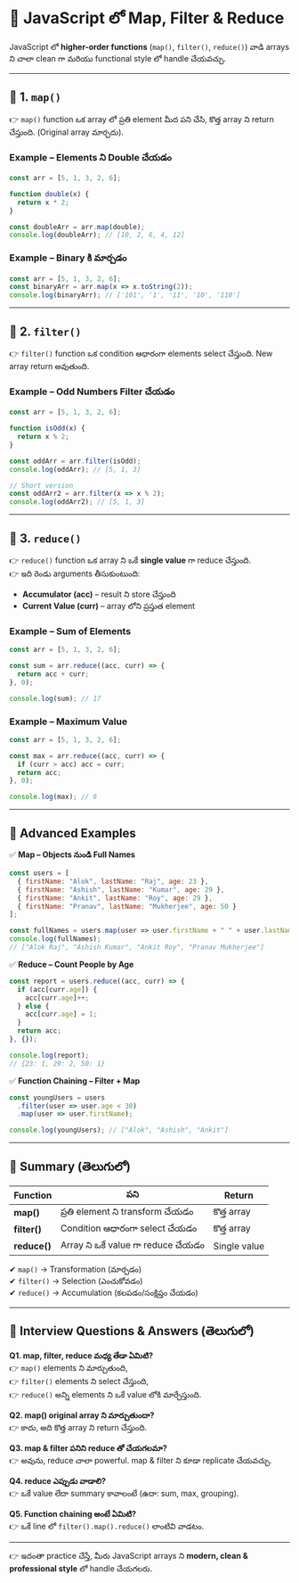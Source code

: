 # 🚀 JavaScript లో Map, Filter & Reduce

JavaScript లో **higher-order functions** (`map()`, `filter()`, `reduce()`) వాడి arrays ని చాలా clean గా మరియు functional style లో handle చేయవచ్చు.

---

## 📌 1. `map()`

👉 `map()` function ఒక array లో ప్రతి element మీద పని చేసి, కొత్త array ని return చేస్తుంది. (Original array మార్చదు).

### Example – Elements ని Double చేయడం
```js
const arr = [5, 1, 3, 2, 6];

function double(x) {
  return x * 2;
}

const doubleArr = arr.map(double);
console.log(doubleArr); // [10, 2, 6, 4, 12]
```

### Example – Binary కి మార్చడం
```js
const arr = [5, 1, 3, 2, 6];
const binaryArr = arr.map(x => x.toString(2));
console.log(binaryArr); // ['101', '1', '11', '10', '110']
```

---

## 📌 2. `filter()`

👉 `filter()` function ఒక condition ఆధారంగా elements select చేస్తుంది. New array return అవుతుంది.

### Example – Odd Numbers Filter చేయడం
```js
const arr = [5, 1, 3, 2, 6];

function isOdd(x) {
  return x % 2;
}

const oddArr = arr.filter(isOdd);
console.log(oddArr); // [5, 1, 3]

// Short version
const oddArr2 = arr.filter(x => x % 2);
console.log(oddArr2); // [5, 1, 3]
```

---

## 📌 3. `reduce()`

👉 `reduce()` function ఒక array ని ఒకే **single value** గా reduce చేస్తుంది.  
👉 ఇది రెండు arguments తీసుకుంటుంది:  
- **Accumulator (acc)** – result ని store చేస్తుంది  
- **Current Value (curr)** – array లోని ప్రస్తుత element  

### Example – Sum of Elements
```js
const arr = [5, 1, 3, 2, 6];

const sum = arr.reduce((acc, curr) => {
  return acc + curr;
}, 0);

console.log(sum); // 17
```

### Example – Maximum Value
```js
const arr = [5, 1, 3, 2, 6];

const max = arr.reduce((acc, curr) => {
  if (curr > acc) acc = curr;
  return acc;
}, 0);

console.log(max); // 6
```

---

## 📌 Advanced Examples

✅ **Map – Objects నుండి Full Names**  
```js
const users = [
  { firstName: "Alok", lastName: "Raj", age: 23 },
  { firstName: "Ashish", lastName: "Kumar", age: 29 },
  { firstName: "Ankit", lastName: "Roy", age: 29 },
  { firstName: "Pranav", lastName: "Mukherjee", age: 50 }
];

const fullNames = users.map(user => user.firstName + " " + user.lastName);
console.log(fullNames);
// ["Alok Raj", "Ashish Kumar", "Ankit Roy", "Pranav Mukherjee"]
```

✅ **Reduce – Count People by Age**  
```js
const report = users.reduce((acc, curr) => {
  if (acc[curr.age]) {
    acc[curr.age]++;
  } else {
    acc[curr.age] = 1;
  }
  return acc;
}, {});

console.log(report);
// {23: 1, 29: 2, 50: 1}
```

✅ **Function Chaining – Filter + Map**  
```js
const youngUsers = users
  .filter(user => user.age < 30)
  .map(user => user.firstName);

console.log(youngUsers); // ["Alok", "Ashish", "Ankit"]
```

---

## 📌 Summary (తెలుగులో)

| Function | పని | Return |
|----------|------|---------|
| **map()** | ప్రతి element ని transform చేయడం | కొత్త array |
| **filter()** | Condition ఆధారంగా select చేయడం | కొత్త array |
| **reduce()** | Array ని ఒకే value గా reduce చేయడం | Single value |

✔ `map()` → Transformation (మార్చడం)  
✔ `filter()` → Selection (ఎంచుకోవడం)  
✔ `reduce()` → Accumulation (కలపడం/సంక్షిప్తం చేయడం)  

---

## 🎯 Interview Questions & Answers (తెలుగులో)

**Q1. map, filter, reduce మధ్య తేడా ఏమిటి?**  
👉 `map()` elements ని మార్చుతుంది,  
👉 `filter()` elements ని select చేస్తుంది,  
👉 `reduce()` అన్ని elements ని ఒకే value లోకి మార్చేస్తుంది.  

**Q2. map() original array ని మార్చుతుందా?**  
👉 కాదు, అది కొత్త array ని return చేస్తుంది.  

**Q3. map & filter పనిని reduce తో చేయగలమా?**  
👉 అవును, reduce చాలా powerful. map & filter ని కూడా replicate చేయవచ్చు.  

**Q4. reduce ఎప్పుడు వాడాలి?**  
👉 ఒకే value లేదా summary కావాలంటే (ఉదా: sum, max, grouping).  

**Q5. Function chaining అంటే ఏమిటి?**  
👉 ఒకే line లో `filter().map().reduce()` లాంటివి వాడటం.  

---

👉 ఇదంతా practice చేస్తే, మీరు JavaScript arrays ని **modern, clean & professional style** లో handle చేయగలరు.  
